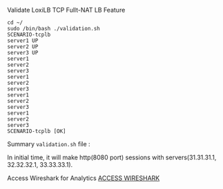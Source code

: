 

Validate LoxiLB TCP Fullt-NAT LB Feature

```
cd ~/
sudo /bin/bash ./validation.sh
SCENARIO-tcplb
server1 UP
server2 UP
server3 UP
server1
server2
server3
server1
server2
server3
server1
server2
server3
server1
server2
server3
SCENARIO-tcplb [OK]
```

Summary `validation.sh` file :

In initial time, it will make http(8080 port) sessions with servers(31.31.31.1, 32.32.32.1, 33.33.33.1).

Access Wireshark for Analytics
[ACCESS WIRESHARK]({{TRAFFIC_HOST1_3000}})


